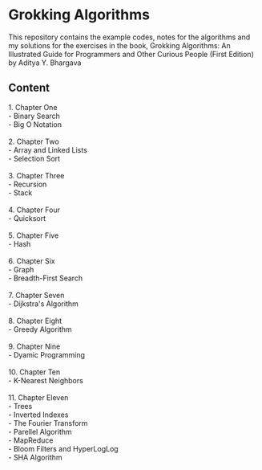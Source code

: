 <h1>Grokking Algorithms</h1>
This repository contains the example codes, notes for the algorithms and my solutions for the exercises in the book, Grokking Algorithms: An Illustrated Guide for Programmers and Other Curious People (First Edition) by Aditya Y. Bhargava

<h2>Content</h2>
1. Chapter One
<br>- Binary Search
<br>- Big O Notation
<br><br>
2. Chapter Two
<br>- Array and Linked Lists
<br>- Selection Sort
<br><br>
3. Chapter Three
<br>- Recursion
<br>- Stack
<br><br>
4. Chapter Four
<br>- Quicksort
  <br><br>
5. Chapter Five
<br>- Hash
<br><br>  
6. Chapter Six
<br>- Graph
<br>- Breadth-First Search
 <br><br> 
7. Chapter Seven
<br>- Dijkstra's Algorithm
<br><br>
8. Chapter Eight
<br>- Greedy Algorithm
<br><br>
9. Chapter Nine
<br>- Dyamic Programming
<br><br>
10. Chapter Ten
<br>- K-Nearest Neighbors
<br><br>
11. Chapter Eleven
<br>- Trees
<br>- Inverted Indexes
<br>- The Fourier Transform
<br>- Parellel Algorithm
<br>- MapReduce
<br>- Bloom Filters and HyperLogLog
<br>- SHA Algorithm
